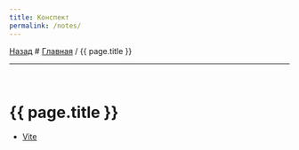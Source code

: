 ```yaml
---
title: Конспект
permalink: /notes/
---
```


[Назад](..) # [Главная](/) / {{ page.title }}

---

<p style="margin: 0"><br></p>

# {{ page.title }}

-   [Vite](./vite)
